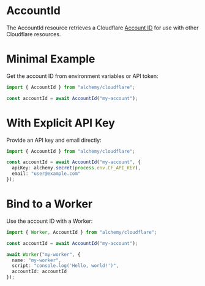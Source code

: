 # AccountId

The AccountId resource retrieves a Cloudflare [Account ID](https://developers.cloudflare.com/fundamentals/setup/find-account-and-zone-ids/) for use with other Cloudflare resources.

# Minimal Example

Get the account ID from environment variables or API token:

```ts
import { AccountId } from "alchemy/cloudflare";

const accountId = await AccountId("my-account");
```

# With Explicit API Key

Provide an API key and email directly:

```ts 
import { AccountId } from "alchemy/cloudflare";

const accountId = await AccountId("my-account", {
  apiKey: alchemy.secret(process.env.CF_API_KEY),
  email: "user@example.com"
});
```

# Bind to a Worker

Use the account ID with a Worker:

```ts
import { Worker, AccountId } from "alchemy/cloudflare";

const accountId = await AccountId("my-account");

await Worker("my-worker", {
  name: "my-worker",
  script: "console.log('Hello, world!')",
  accountId: accountId
});
```